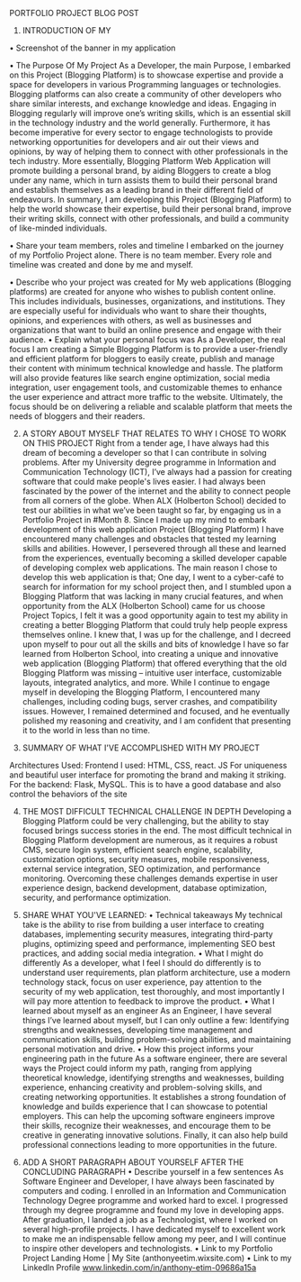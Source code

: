 PORTFOLIO PROJECT BLOG POST

1.	INTRODUCTION OF MY 

•	Screenshot of the banner in my application
 

•	The Purpose Of My Project
As a Developer, the main Purpose, l embarked on this Project (Blogging Platform) is to showcase expertise and provide a space for developers in various Programming languages or technologies. Blogging platforms can also create a community of other developers who share similar interests, and exchange knowledge and ideas. 
Engaging in Blogging regularly will improve one’s writing skills, which is an essential skill in the technology industry and the world generally. Furthermore, it has become imperative for every sector to engage technologists to provide networking opportunities for developers and air out their views and opinions, by way of helping them to connect with other professionals in the tech industry.
More essentially, Blogging Platform Web Application will promote building a personal brand, by aiding Bloggers to create a blog under any name, which in turn assists them to build their personal brand and establish themselves as a leading brand in their different field of endeavours. 
In summary, I am developing this Project (Blogging Platform) to help the world showcase their expertise, build their personal brand, improve their writing skills, connect with other professionals, and build a community of like-minded individuals.

•	Share your team members, roles and timeline
I embarked on the journey of my Portfolio Project alone. There is no team member. Every role and timeline was created and done by me and myself. 

•	Describe who your project was created for
My web applications (Blogging platforms) are created for anyone who wishes to publish content online. This includes individuals, businesses, organizations, and institutions. They are especially useful for individuals who want to share their thoughts, opinions, and experiences with others, as well as businesses and organizations that want to build an online presence and engage with their audience.
•	Explain what your personal focus was
As a Developer, the real focus I am creating a Simple Blogging Platform is to provide a user-friendly and efficient platform for bloggers to easily create, publish and manage their content with minimum technical knowledge and hassle. The platform will also provide features like search engine optimization, social media integration, user engagement tools, and customizable themes to enhance the user experience and attract more traffic to the website. Ultimately, the focus should be on delivering a reliable and scalable platform that meets the needs of bloggers and their readers.

2.	A STORY ABOUT MYSELF THAT RELATES TO WHY I CHOSE TO WORK ON THIS PROJECT
Right from a tender age, I have always had this dream of becoming a developer so that I can contribute in solving problems. After my University degree programme in Information and Communication Technology (ICT), I’ve always had a passion for creating software that could make people's lives easier. I had always been fascinated by the power of the internet and the ability to connect people from all corners of the globe.
When ALX (Holberton School) decided to test our abilities in what we’ve been taught so far, by engaging us in a Portfolio Project in #Month 8. Since I made up my mind to embark development of this web application Project (Blogging Platform) I have encountered many challenges and obstacles that tested my learning skills and abilities. However, I persevered through all these and learned from the experiences, eventually becoming a skilled developer capable of developing complex web applications.
The main reason I chose to develop this web application is that; One day, I went to a cyber-café to search for information for my school project then, and I stumbled upon a Blogging Platform that was lacking in many crucial features, and when opportunity from the ALX (Holberton School) came for us choose Project Topics, I felt it was a good opportunity again to test my ability in creating a better Blogging Platform that could truly help people express themselves online. I knew that, I was up for the challenge, and I decreed upon myself to pour out all the skills and bits of knowledge I have so far learned from Holberton School, into creating a unique and innovative web application (Blogging Platform) that offered everything that the old Blogging Platform was missing – intuitive user interface, customizable layouts, integrated analytics, and more.
While I continue to engage myself in developing the Blogging Platform, I encountered many challenges, including coding bugs, server crashes, and compatibility issues. However, I remained determined and focused, and he eventually polished my reasoning and creativity, and I am confident that presenting it to the world in less than no time.





3.	SUMMARY OF WHAT I'VE ACCOMPLISHED WITH MY PROJECT 
 

Architectures Used:
Frontend I used: HTML, CSS, react. JS
For uniqueness and beautiful user interface for promoting the brand and making it striking.
For the backend: Flask, MySQL.
This is to have a good database and also control the behaviors of the site

4.	THE MOST DIFFICULT TECHNICAL CHALLENGE IN DEPTH
Developing a Blogging Platform could be very challenging, but the ability to stay focused brings success stories in the end. The most difficult technical in Blogging Platform development are numerous, as it requires a robust CMS, secure login system, efficient search engine, scalability, customization options, security measures, mobile responsiveness, external service integration, SEO optimization, and performance monitoring. Overcoming these challenges demands expertise in user experience design, backend development, database optimization, security, and performance optimization. 
5.	SHARE WHAT YOU'VE LEARNED:
•	Technical takeaways
My technical take is the ability to rise from building a user interface to creating databases, implementing security measures, integrating third-party plugins, optimizing speed and performance, implementing SEO best practices, and adding social media integration. 
•	What I might do differently
As a developer, what I feel I should do differently is to understand user requirements, plan platform architecture, use a modern technology stack, focus on user experience, pay attention to the security of my web application, test thoroughly, and most importantly I will pay more attention to feedback to improve the product. 
•	What I learned about myself as an engineer
As an Engineer, I have several things I’ve learned about myself, but I can only outline a few: Identifying strengths and weaknesses, developing time management and communication skills, building problem-solving abilities, and maintaining personal motivation and drive.
•	How this project informs your engineering path in the future
As a software engineer, there are several ways the Project could inform my path, ranging from applying theoretical knowledge, identifying strengths and weaknesses, building experience, enhancing creativity and problem-solving skills, and creating networking opportunities. It establishes a strong foundation of knowledge and builds experience that I can showcase to potential employers. This can help the upcoming software engineers improve their skills, recognize their weaknesses, and encourage them to be creative in generating innovative solutions. Finally, it can also help build professional connections leading to more opportunities in the future.


6.	ADD A SHORT PARAGRAPH ABOUT YOURSELF AFTER THE CONCLUDING PARAGRAPH
•	Describe yourself in a few sentences
As Software Engineer and Developer, I have always been fascinated by computers and coding. I enrolled in an Information and Communication Technology Degree programme and worked hard to excel. I progressed through my degree programme and found my love in developing apps. After graduation, I landed a job as a Technologist, where I worked on several high-profile projects. I have dedicated myself to excellent work to make me an indispensable fellow among my peer, and I will continue to inspire other developers and technologists. 
•	Link to my Portfolio Project Landing
Home | My Site (anthonyeetim.wixsite.com)
•	Link to my LinkedIn Profile
www.linkedin.com/in/anthony-etim-09686a15a 

